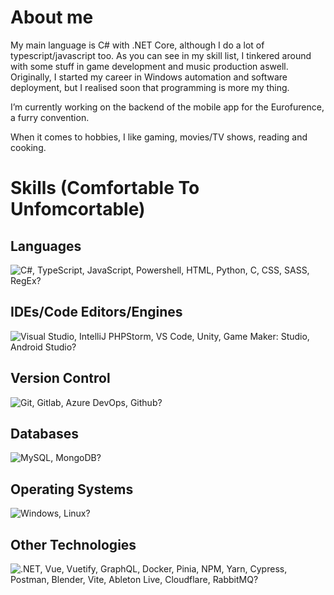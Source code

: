 # About me

My main language is C# with .NET Core, although I do a lot of typescript/javascript too.
As you can see in my skill list, I tinkered around with some stuff in game development and music production aswell.
Originally, I started my career in Windows automation and software deployment, but I realised soon that programming is more my thing.

I’m currently working on the backend of the mobile app for the Eurofurence, a furry convention.

When it comes to hobbies, I like gaming, movies/TV shows, reading and cooking.

# Skills (Comfortable To Unfomcortable)

## Languages
![C#, TypeScript, JavaScript, Powershell, HTML, Python, C, CSS, SASS, RegEx?](https://skillicons.dev/icons?i=cs,ts,js,powershell,html,py,c,css,sass,regex&perline=7)

## IDEs/Code Editors/Engines
![Visual Studio, IntelliJ PHPStorm, VS Code, Unity, Game Maker: Studio, Android Studio?](https://skillicons.dev/icons?i=visualstudio,phpstorm,vscode,unity,gamemakerstudio,androidstudio&perline=7)

## Version Control
![Git, Gitlab, Azure DevOps, Github?](https://skillicons.dev/icons?i=git,gitlab,azure,github&perline=7)

## Databases
![MySQL, MongoDB?](https://skillicons.dev/icons?i=mysql,mongodb&perline=7)

## Operating Systems
![Windows, Linux?](https://skillicons.dev/icons?i=windows,linux&perline=7)

## Other Technologies
![.NET, Vue, Vuetify, GraphQL, Docker, Pinia, NPM, Yarn, Cypress, Postman, Blender, Vite, Ableton Live, Cloudflare, RabbitMQ?](https://skillicons.dev/icons?i=dotnet,vue,vuetify,graphql,docker,pinia,npm,yarn,cypress,postman,blender,vite,ableton,cloudflare,rabbitmq&perline=7)
